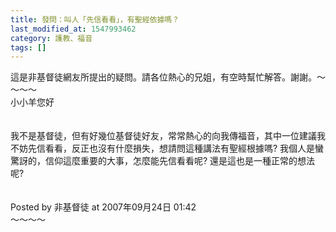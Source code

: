 ```yaml
---
title: 發問：叫人「先信看看」，有聖經依據嗎？
last_modified_at: 1547993462
category: 護教、福音
tags: []
---
```


這是非基督徒網友所提出的疑問。請各位熱心的兄姐，有空時幫忙解答。謝謝。<!--more-->～～～～<br>小小羊您好<br><br><br>我不是基督徒，但有好幾位基督徒好友，常常熱心的向我傳福音，其中一位建議我不妨先信看看，反正也沒有什麼損失，想請問這種講法有聖經根據嗎? 我個人是蠻驚訝的，信仰這麼重要的大事，怎麼能先信看看呢? 還是這也是一種正常的想法呢?<br><br><br>Posted by 非基督徒 at 2007年09月24日 01:42 <br>～～～～<br><br><br><br><p>&nbsp;</p><br>
